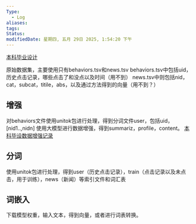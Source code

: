 ```yaml
---
Type:
  - Log
aliases: 
tags: 
Status: 
modifiedDate: 星期四, 五月 29日 2025, 1:54:20 下午
---
```

[本科毕业设计](本科毕业设计.md)

原始数据集，主要使用只有behaviors.tsv和news.tsv
behaviors.tsv中包括uid，历史点击记录，哪些点击了和没点以及时间（用不到）
news.tsv中则包括nid，cat，subcat，titile，abs，以及通过方法得到的向量（用不到？）

## 增强

对behaviors文件使用unitok包进行处理，得到分词文件user，包括uid，\[nid1..,nidn\]
使用大模型进行数据增强，得到summariz，profile，content。
[本科毕设数据增强记录](本科毕设数据增强记录.md)

## 分词

使用unitok包进行处理，得到user（历史点击记录），train（点击记录以及未点击，用于训练），news（新闻）等索引文件和词汇表

## 词嵌入

下载模型权重，输入文本，得到向量，或者进行词表转换。
